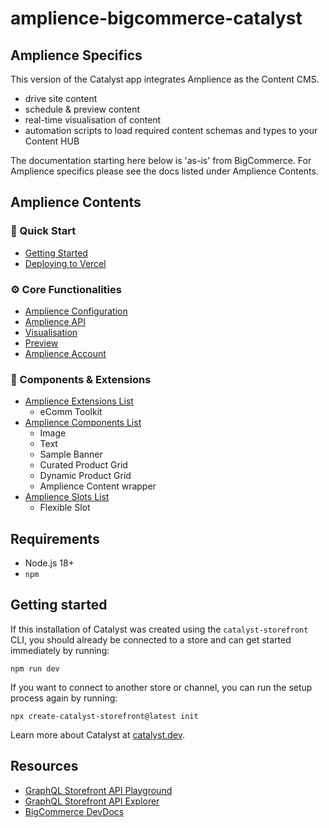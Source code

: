 # amplience-bigcommerce-catalyst

## Amplience Specifics

This version of the Catalyst app integrates Amplience as the Content CMS.

- drive site content
- schedule & preview content
- real-time visualisation of content
- automation scripts to load required content schemas and types to your Content HUB

The documentation starting here below is 'as-is' from BigCommerce. For Amplience specifics please see the docs listed under Amplience Contents.

## Amplience Contents

### 🏁 Quick Start

- [Getting Started](./docs/amplience/getting-started.md)
- [Deploying to Vercel](./docs/amplience/deploying-to-vercel.md)

### ⚙️ Core Functionalities

- [Amplience Configuration](./docs/amplience/amplience-configuration.md)
- [Amplience API](./docs/amplience/amplience-api.md)
- [Visualisation](./docs/amplience/visualisation.md)
- [Preview](./docs/amplience/preview.md)
- [Amplience Account](./docs/amplience/amplience-account.md)

### 🧩 Components & Extensions

- [Amplience Extensions List](./docs/amplience/amplience-extensions-list.md)
  - eComm Toolkit
- [Amplience Components List](./docs/amplience/amplience-components-list.md)
  - Image
  - Text
  - Sample Banner
  - Curated Product Grid
  - Dynamic Product Grid
  - Amplience Content wrapper
- [Amplience Slots List](./docs/amplience/amplience-slots-list.md)
  - Flexible Slot

## Requirements

- Node.js 18+
- `npm`

## Getting started

If this installation of Catalyst was created using the `catalyst-storefront` CLI, you should already be connected to a store and can get started immediately by running:

```shell
npm run dev
```

If you want to connect to another store or channel, you can run the setup process again by running:

```shell
npx create-catalyst-storefront@latest init
```

Learn more about Catalyst at [catalyst.dev](https://catalyst.dev).

## Resources

- [GraphQL Storefront API Playground](https://developer.bigcommerce.com/graphql-storefront/playground)
- [GraphQL Storefront API Explorer](https://developer.bigcommerce.com/graphql-storefront/explorer)
- [BigCommerce DevDocs](https://developer.bigcommerce.com/docs/build)
